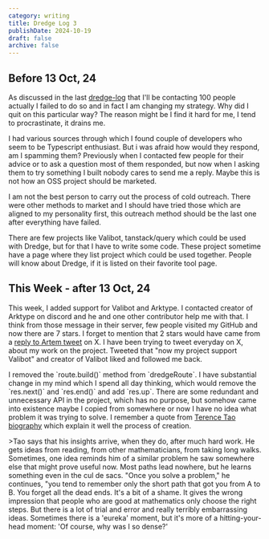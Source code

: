 ```yaml
---
category: writing
title: Dredge Log 3
publishDate: 2024-10-19
draft: false
archive: false
---
```


## Before 13 Oct, 24

As discussed in the last [dredge-log](./2024-09-dredge-log-2) that I'll be contacting 100 people actually I failed to do so and in fact I am changing my strategy. Why did I quit on this particular way? The reason might be I find it hard for me, I tend to procrastinate, it drains me.

I had various sources through which I found couple of developers who seem to be Typescript enthusiast. But i was afraid how would they respond, am I spamming them? Previously when I contacted few people for their advice or to ask a question most of them responded, but now when I asking them to try something I built nobody cares to send me a reply. Maybe this is not how an OSS project should be marketed.

I am not the best person to carry out the process of cold outreach. There were other methods to market and I should have tried those which are aligned to my personality first, this outreach method should be the last one after everything have failed.

There are few projects like Valibot, tanstack/query which could be used with Dredge, but for that I have to write some code. These project sometime have a page where they list project which could be used together. People will know about Dredge, if it is listed on their favorite tool page.

## This Week - after 13 Oct, 24

This week, I added support for Valibot and Arktype. I contacted creator of Arktype on discord and he and one other contributor help me with that. I think from those message in their server, few people visited my GitHub and now there are 7 stars. I forget to mention that 2 stars would have came from a [reply to Artem tweet](https://x.com/dhrjarun/status/1845858424111661360) on X. I have been trying to tweet everyday on X, about my work on the project. Tweeted that "now my project support Valibot" and creator of Valibot liked and followed me back.

I removed the \`route.build()\` method from \`dredgeRoute\`. I have substantial change in my mind which I spend all day thinking, which would remove the \`res.next()\` and \`res.end()\` and add \`res.up\`. There are some redundant and unnecessary API in the project, which has no purpose, but somehow came into existence maybe I copied from somewhere or now I have no idea what problem it was trying to solve. I remember a quote from [Terence Tao biography](https://mathshistory.st-andrews.ac.uk/Biographies/Tao/) which explain it well the process of creation.

\>Tao says that his insights arrive, when they do, after much hard work. He gets ideas from reading, from other mathematicians, from taking long walks. Sometimes, one idea reminds him of a similar problem he saw somewhere else that might prove useful now. Most paths lead nowhere, but he learns something even in the cul de sacs. "Once you solve a problem," he continues, "you tend to remember only the short path that got you from A to B. You forget all the dead ends. It's a bit of a shame. It gives the wrong impression that people who are good at mathematics only choose the right steps. But there is a lot of trial and error and really terribly embarrassing ideas. Sometimes there is a 'eureka' moment, but it's more of a hitting-your-head moment: 'Of course, why was I so dense?'
